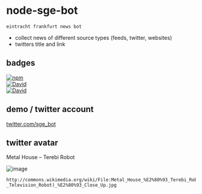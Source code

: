 node-sge-bot
=========

``eintracht frankfurt news bot``

- collect news of different source types (feeds, twitter, websites)
- twitters title and link

## badges

[![npm](https://img.shields.io/npm/dm/node-sge-bot.svg)](https://www.npmjs.com/package/node-sge-bot)   
[![David](https://img.shields.io/david/solygen/node-sge-bot.svg?style=flat-square)](https://david-dm.org/solygen/node-sge-bot)  
[![David](https://img.shields.io/david/dev/solygen/node-sge-bot.svg?style=flat-square)](https://david-dm.org/solygen/node-sge-bot#info=devDependencies&view=table)  
 
## demo / twitter account
[twitter.com/sge_bot](https://twitter.com/sge_bot)


## twitter avatar
Metal House – Terebi Robot

![image](http://upload.wikimedia.org/wikipedia/commons/thumb/b/b5/Metal_House_%E2%80%93_Terebi_Robot_%28%E3%83%86%E3%83%AC%E3%83%93_%E3%83%AD%E3%83%9C%E3%83%83%E3%83%88-_Television_Robot%29_%E2%80%93_Close_Up.jpg/90px-Metal_House_%E2%80%93_Terebi_Robot_%28%E3%83%86%E3%83%AC%E3%83%93_%E3%83%AD%E3%83%9C%E3%83%83%E3%83%88-_Television_Robot%29_%E2%80%93_Close_Up.jpg)

```
http://commons.wikimedia.org/wiki/File:Metal_House_%E2%80%93_Terebi_Robot_(%E3%83%86%E3%83%AC%E3%83%93_%E3%83%AD%E3%83%9C%E3%83%83%E3%83%88-_Television_Robot)_%E2%80%93_Close_Up.jpg
```

